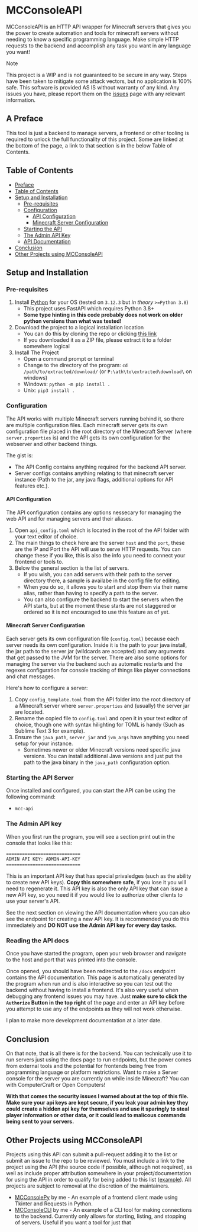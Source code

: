 # MCConsoleAPI

MCConsoleAPI is an HTTP API wrapper for Minecraft servers that gives you the power to create automation and tools for minecraft servers without needing to know a specific programming language. Make simple HTTP requests to the backend and accomplish any task you want in any language you want!

> [!NOTE]
> This project is a WIP and is not guaranteed to be secure in any way. Steps have been taken to mitigate some attack vectors, but no application is 100% safe. This software is provided AS IS without warranty of any kind. Any issues you have, please report them on the [issues](https://github.com/Column01/MCConsoleAPI/issues) page with any relevant information.

## A Preface

This tool is just a backend to manage servers, a frontend or other tooling is required to unlock the full functionality of this project. Some are linked at the bottom of the page, a link to that section is in the below Table of Contents.

## Table of Contents
- [Preface](#a-preface)
- [Table of Contents](#table-of-contents)
- [Setup and Installation](#setup-and-installation)
    - [Pre-requisites](#pre-requisites)
    - [Configuration](#configuration)
        - [API Configuration](#api-configuration)
        - [Minecraft Server Configuration](#minecraft-server-configuration)
    - [Starting the API](#starting-the-api-server)
    - [The Admin API Key](#the-admin-api-key)
    - [API Documentation](#reading-the-api-docs)
- [Conclusion](#conclusion)
- [Other Projects using MCConsoleAPI](#other-projects-using-mcconsoleapi)

## Setup and Installation

### Pre-requisites

1. Install [Python](https://www.python.org/downloads/) for your OS (tested on `3.12.3` but *in theory* `>=Python 3.8`)
    - This project uses FastAPI which requires Python 3.8+
    - **Some type hinting in this code probably does not work on older python versions than what was tested!**
2. Download the project to a logical installation location
    - You can do this by cloning the repo or clicking [this link](https://github.com/Column01/MCConsoleAPI/archive/refs/heads/master.zip)
    - If you downloaded it as a ZIP file, please extract it to a folder somewhere logical
3. Install The Project
    - Open a command prompt or terminal
    - Change to the directory of the program: `cd /path/to/extracted/download/` (or `P:\ath\to\extracted\download\` on windows)
    - Windows: `python -m pip install .`
    - Unix: `pip3 install .`

### Configuration

The API works with multiple Minecraft servers running behind it, so there are multiple configuration files. Each minecraft server gets its own configuration file placed in the root directory of the Minecraft Server (where `server.properties` is) and the API gets its own configuration for the webserver and other backend things.

The gist is:

- The API Config contains anything required for the backend API server.
- Server configs contains anything relating to that minecraft server instance (Path to the jar, any java flags, additional options for API features etc.).

#### API Configuration

The API configuration contains any options nessecary for managing the web API and for managing servers and their aliases.

1. Open `api_config.toml` which is located in the root of the API folder with your text editor of choice.
2. The main things to check here are the server `host` and the `port`, these are the IP and Port the API will use to serve HTTP requests. You can change these if you like, this is also the info you need to connect your frontend or tools to.
3. Below the general section is the list of servers. 
    - If you wish, you can add servers with their path to the server directory there, a sample is availabe in the config file for editing.
    - When you do so, it allows you to start and stop them via their name alias, rather than having to specify a path to the server. 
    - You can also configure the backend to start the servers when the API starts, but at the moment these starts are not staggered or ordered so it is not encouraged to use this feature as of yet.

#### Minecraft Server Configuration

Each server gets its own configuration file (`config.toml`) because each server needs its own configuration. Inside it is the path to your java install, the jar path to the server jar (wildcards are accepted) and any arguments that get passed to the JVM for the server. There are also some options for managing the server via the backend such as automatic restarts and the regexes configuration for console tracking of things like player connections and chat messages.

Here's how to configure a server:

1. Copy `config_template.toml` from the API folder into the root directory of a Minecraft server where `server.properties` and (usually) the server jar are located.
2. Rename the copied file to `config.toml` and open it in your text editor of choice, though one with syntax hilighting for TOML is handy (Such as Sublime Text 3 for example).
3. Ensure the `java_path`, `server_jar` and `jvm_args` have anything you need setup for your instance. 
    - Sometimes newer or older Minecraft versions need specific java versions. You can install additional Java versions and just put the path to the java binary in the `java_path` configuration option.


### Starting the API Server

Once installed and configured, you can start the API can be using the following command:

- `mcc-api`

### The Admin API key

When you first run the program, you will see a section print out in the console that looks like this:

```txt
============================
ADMIN API KEY: ADMIN-API-KEY
============================
```

This is an important API key that has special privaledges (such as the ability to create new API keys).
**Copy this somewhere safe**, if you lose it you will need to regenerate it. This API key is also the only API key that can issue a new API key, so you need it if you would like to authorize other clients to use your server's API.

See the next section on viewing the API documentation where you can also see the endpoint for creating a new API key. It is recommended you do this immediately and **DO NOT use the Admin API key for every day tasks.**

### Reading the API docs

Once you have started the program, open your web browser and navigate to the host and port that was printed into the console.

Once opened, you should have been redirected to the `/docs` endpoint contains the API documentation. This page is automatically generated by the program when run and is also interactive so you can test out the backend without having to install a frontend. It's also very useful when debugging any frontend issues you may have. Just **make sure to click the `Authorize` Button in the top right** of the page and enter an API key before you attempt to use any of the endpoints as they will not work otherwise.

I plan to make more development documentation at a later date.

## Conclusion

On that note, that is all there is for the backend. You can technically use it to run servers just using the docs page to run endpoints, but the power comes from external tools and the potential for frontends being free from programming language or platform restrictions. Want to make a Server console for the server you are currently on while inside Minecraft? You can with ComputerCraft or Open Computers!

**With that comes the security issues I warned about at the top of this file. Make sure your api keys are kept secure, if you leak your admin key they could create a hidden api key for themselves and use it sparingly to steal player information or other data, or it could lead to malicous commands being sent to your servers.**

## Other Projects using MCConsoleAPI

Projects using this API can submit a pull-request adding it to the list or submit an issue to the repo to be reviewed. You must include a link to the project using the API (the source code if possible, although not required), as well as include proper attribution somewhere in your project/documentation for using the API in order to qualify for being added to this list ([example](https://github.com/Column01/MCConsolePy?tab=readme-ov-file#acknowledgments)). All projects are subject to removal at the discretion of the maintainers.

- [MCConsolePy](https://github.com/Column01/MCConsolePy) by me - An example of a frontend client made using Tkinter and Requests in Python.
- [MCConsoleCLI](https://github.com/Column01/MCConsoleCLI) by me - An example of a CLI tool for making connections to the backend. Currently only allows for starting, listing, and stopping of servers. Useful if you want a tool for just that
